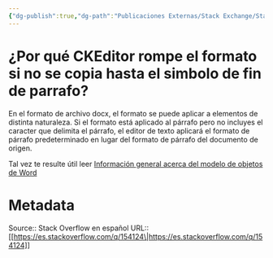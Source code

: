 ```yaml
---
{"dg-publish":true,"dg-path":"Publicaciones Externas/Stack Exchange/Stack Overflow en español/es.stackoverflow.com-154124.md","permalink":"/publicaciones-externas/stack-exchange/stack-overflow-en-espanol/es-stackoverflow-com-154124/","title":"¿Por qué CKEditor rompe el formato si no se copia hasta el simbolo de fin de parrafo?","hide":true,"noteIcon":"default","created":"2024-04-03T12:49:10.506-06:00","updated":"2024-04-05T16:43:53.561-06:00"}
---
```


# ¿Por qué CKEditor rompe el formato si no se copia hasta el simbolo de fin de parrafo?

En el formato de archivo docx, el formato se puede aplicar a elementos de distinta naturaleza. Si el formato está aplicado al párrafo pero no incluyes el caracter que delimita el párrafo, el editor de texto aplicará el formato de párrafo predeterminado en lugar del formato de párrafo del documento de origen.

Tal vez te resulte útil leer [Información general acerca del modelo de objetos de Word](https://msdn.microsoft.com/es-mx/library/kw65a0we.aspx)

# Metadata
Source:: Stack Overflow en español
URL:: [[https://es.stackoverflow.com/q/154124\|https://es.stackoverflow.com/q/154124]]

